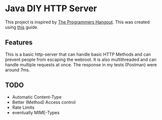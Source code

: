 # Java DIY HTTP Server
This project is inspired by [The Programmers Hangout](https://discord.gg/programming). This was created using [this](https://theprogrammershangout.com/resources/projects/http-project-guide/intro.md) guide.

## Features
This is a basic http-server that can handle basic HTTP Methods and
can prevent people from escaping the webroot. It is also multithreaded
and can handle multiple requests at once.
The response in my tests (Postman) were around 7ms.

## TODO

- Automatic Content-Type
- Better (Method) Access control
- Rate Limits
- eventually MIME-Types
